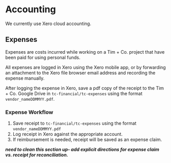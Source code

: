 # Accounting

We currently use Xero cloud accounting.

## Expenses

Expenses are costs incurred while working on a Tim + Co. project that have been paid for using personal funds.

All expenses are logged in Xero using the Xero mobile app, or by forwarding an attachment to the Xero file browser email address and recording the expense manually.

After logging the expense in Xero, save a pdf copy of the receipt to the Tim + Co. Google Drive in ```tc-financial/tc-expenses``` using the format ```vendor_nameDDMMYY.pdf```.


### Expense Workflow
1. Save receipt to ```tc-financial/tc-expenses``` using the format ```vendor_nameDDMMYY.pdf```
2. Log receipt in Xero against the appropriate account.
3. If reimbursement is needed, receipt will be saved as an expense claim.


***need to clean this section up- add explicit directions for expense claim vs. receipt for reconciliation.*** 







